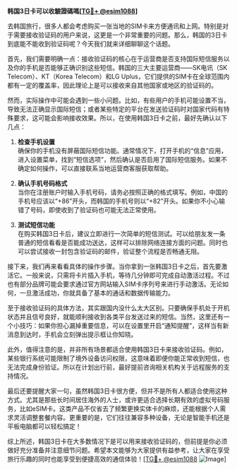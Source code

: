 **韩国3日卡可以收驗證碼嗎[[TG💪+ @esim1088](https://t.me/s/esim1088)]**

去韩国旅行，很多人都会考虑购买一张当地的SIM卡来方便通讯和上网。特别是对于需要接收验证码的用户来说，这更是一个非常重要的问题。那么，韩国的3日卡到底能不能收到验证码呢？今天我们就来详细聊聊这个话题。

首先，我们需要明确一点：接收验证码的核心在于运营商是否支持国际短信服务以及你的手机是否能够正确识别这些短信。韩国的三大主要运营商——SK电讯（SK Telecom）、KT（Korea Telecom）和LG Uplus，它们提供的SIM卡在全球范围内都有一定的覆盖率，因此理论上是可以接收来自其他国家或地区的验证码的。

然而，实际操作中可能会遇到一些小问题。比如，有些用户的手机可能设置不当，导致无法正确显示国际短信；或者某些特定的平台在发送验证码时对国家代码有特殊要求，这可能会影响接收效果。所以，在使用韩国3日卡之前，最好先确认以下几点：

1. **检查手机设置**  
   确保你的手机没有屏蔽国际短信功能。通常情况下，打开手机的“信息”应用，进入设置菜单，找到“短信选项”，然后确认是否启用了国际短信服务。如果不确定如何操作，可以直接联系当地运营商客服获取帮助。

2. **确认手机号码格式**  
   当你在注册账户时输入手机号码，请务必按照正确的格式填写。例如，中国的手机号应该以“+86”开头，而韩国的手机号则以“+82”开头。如果你不小心输错了号码，即使收到了验证码也可能无法正常使用。

3. **测试短信功能**  
   在购买韩国3日卡后，建议立即进行一次简单的短信测试。可以给朋友发一条普通的短信看看是否能成功送达，这样可以排除网络连接方面的问题。同时也可以尝试接收一封包含验证码的邮件，验证整个流程是否畅通无阻。

接下来，我们再来看看具体的操作步骤。当你拿到一张韩国3日卡之后，首先要激活它。一般来说，只需将卡片插入手机，等待几分钟即可完成自动激活过程。不过也有部分品牌可能会要求通过官方网站输入SIM卡序列号来进行手动激活。无论如何，一旦激活成功，你就具备了基本的通话和数据传输能力。

至于接收验证码的具体方法，其实跟国内没什么太大区别。只要确保手机处于开机状态并且信号良好，就能顺利接收到各类平台发送过来的短信。当然，这里还有一个小技巧：如果你担心漏掉重要信息，可以在设置里开启“通知提醒”，这样当有新消息到达时，手机会立刻弹出提示框让你知晓。

此外，值得注意的是，并非所有场景都适合使用韩国3日卡来接收验证码。例如，某些银行系统可能限制了境外设备访问权限，这意味着即便你能正常收到短信，也无法完成身份验证。所以在计划出行前，最好提前咨询相关机构关于远程服务的支持情况。

最后还要提醒大家一句，虽然韩国3日卡很方便，但并不是所有人都适合使用这种方式。尤其是那些长时间居住海外的人士，或许更适合选择长期有效的虚拟号码服务，比如eSIM卡。这类产品不仅省去了频繁更换实体卡的麻烦，还能根据个人需求灵活调整套餐内容。更重要的是，它们往往兼容多种设备，无论是智能手机还是平板电脑都可以轻松搞定！

综上所述，韩国3日卡在大多数情况下是可以用来接收验证码的，但前提是你必须做好充分准备并注意细节问题。希望本文能够为大家提供有益参考，让大家在享受旅行乐趣的同时也能享受到便捷高效的通信体验！[[TG💪+ @esim1088](https://t.me/s/esim1088) ![Image](https://i.postimg.cc/4NQfJmqS/Snipaste-2025-05-13-00-14-12.png)]